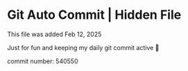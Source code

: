 # Git Auto Commit | Hidden File

This file was added Feb 12, 2025

Just for fun and keeping my daily git commit active 🤪

commit number: 540550
